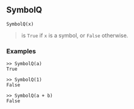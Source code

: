 ## SymbolQ

```
SymbolQ(x)
```

> is `True` if `x` is a symbol, or `False` otherwise.

### Examples

```
>> SymbolQ(a)
True

>> SymbolQ(1)
False

>> SymbolQ(a + b)
False
```
